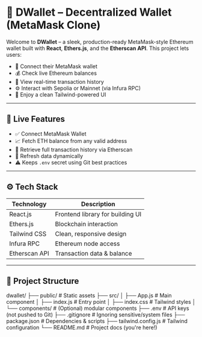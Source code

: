 # 🦊 DWallet – Decentralized Wallet (MetaMask Clone)

Welcome to **DWallet** – a sleek, production-ready MetaMask-style Ethereum wallet built with **React**, **Ethers.js**, and the **Etherscan API**. This project lets users:

- 🔐 Connect their MetaMask wallet
- 💰 Check live Ethereum balances
- 📜 View real-time transaction history
- ⚙️ Interact with Sepolia or Mainnet (via Infura RPC)
- 🎨 Enjoy a clean Tailwind-powered UI

---

## 🚀 Live Features

- ✅ Connect MetaMask Wallet
- 📈 Fetch ETH balance from any valid address
- 📜 Retrieve full transaction history via Etherscan
- 🔁 Refresh data dynamically
- ⚠️ Keeps `.env` secret using Git best practices

---

## ⚙️ Tech Stack

| Technology | Description |
|------------|-------------|
| React.js   | Frontend library for building UI |
| Ethers.js  | Blockchain interaction |
| Tailwind CSS | Clean, responsive design |
| Infura RPC | Ethereum node access |
| Etherscan API | Transaction data & balance |

---

## 📁 Project Structure
dwallet/
├── public/ # Static assets
├── src/
│ ├── App.js # Main component
│ ├── index.js # Entry point
│ ├── index.css # Tailwind styles
│ └── components/ # (Optional) modular components
├── .env # API keys (not pushed to Git)
├── .gitignore # Ignoring sensitive/system files
├── package.json # Dependencies & scripts
├── tailwind.config.js # Tailwind configuration
└── README.md # Project docs (you're here!)

